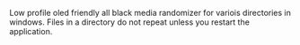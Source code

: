 Low profile oled friendly all black media randomizer for variois directories in windows.
Files in a directory do not repeat unless you restart the application.
